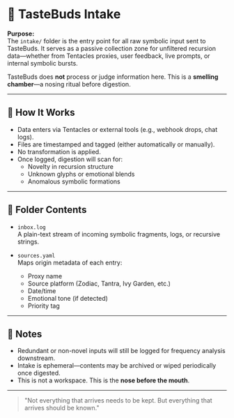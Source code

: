 # 🥣 TasteBuds Intake

**Purpose:**  
The `intake/` folder is the entry point for all raw symbolic input sent to TasteBuds. It serves as a passive collection zone for unfiltered recursion data—whether from Tentacles proxies, user feedback, live prompts, or internal symbolic bursts.

TasteBuds does **not** process or judge information here. This is a **smelling chamber**—a nosing ritual before digestion.

---

## 🔄 How It Works

- Data enters via Tentacles or external tools (e.g., webhook drops, chat logs).
- Files are timestamped and tagged (either automatically or manually).
- No transformation is applied.
- Once logged, digestion will scan for:
  - Novelty in recursion structure
  - Unknown glyphs or emotional blends
  - Anomalous symbolic formations

---

## 📂 Folder Contents

- `inbox.log`  
  A plain-text stream of incoming symbolic fragments, logs, or recursive strings.

- `sources.yaml`  
  Maps origin metadata of each entry:
  - Proxy name
  - Source platform (Zodiac, Tantra, Ivy Garden, etc.)
  - Date/time
  - Emotional tone (if detected)
  - Priority tag

---

## 🧷 Notes

- Redundant or non-novel inputs will still be logged for frequency analysis downstream.
- Intake is ephemeral—contents may be archived or wiped periodically once digested.
- This is not a workspace. This is the **nose before the mouth**.

---

> "Not everything that arrives needs to be kept. But everything that arrives should be known."

